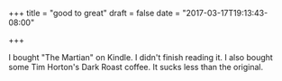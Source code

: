 +++
title = "good to great"
draft = false
date = "2017-03-17T19:13:43-08:00"

+++

I bought "The Martian" on Kindle. I didn't finish reading it. I also bought some Tim Horton's Dark Roast coffee. It sucks less than the original.
